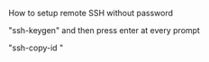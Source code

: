 How to setup remote SSH without password  

"ssh-keygen" and then press enter at every prompt  

"ssh-copy-id <remote hostname>"


